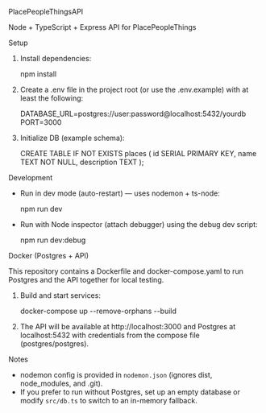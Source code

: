 PlacePeopleThingsAPI

Node + TypeScript + Express API for PlacePeopleThings

Setup

1. Install dependencies:

   npm install

2. Create a .env file in the project root (or use the .env.example) with at least the following:

   DATABASE_URL=postgres://user:password@localhost:5432/yourdb
   PORT=3000

3. Initialize DB (example schema):

   CREATE TABLE IF NOT EXISTS places (
     id SERIAL PRIMARY KEY,
     name TEXT NOT NULL,
     description TEXT
   );

Development

- Run in dev mode (auto-restart) — uses nodemon + ts-node:

  npm run dev

- Run with Node inspector (attach debugger) using the debug dev script:

  npm run dev:debug

Docker (Postgres + API)

This repository contains a Dockerfile and docker-compose.yaml to run Postgres and the API together for local testing.

1. Build and start services:

   docker-compose up --remove-orphans --build

2. The API will be available at http://localhost:3000 and Postgres at localhost:5432 with credentials from the compose file (postgres/postgres).

Notes

- nodemon config is provided in `nodemon.json` (ignores dist, node_modules, and .git).
- If you prefer to run without Postgres, set up an empty database or modify `src/db.ts` to switch to an in-memory fallback.
